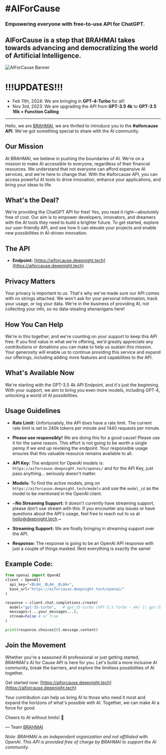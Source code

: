 # #AIForCause
### Empowering everyone with free-to-use API for ChatGPT.
## AIForCause is a step that BRAHMAI takes towards advancing and democratizing the world of Artificial Intelligence.
![AIForCause Banner](https://github.com/deepnight-ai/aiforcause---FREE-APIs-to-AI-MODELS/blob/main/%23aiforcause.png?raw=true)

# !!!UPDATES!!!
<ul>
  <li>Feb 11th, 2024: We are bringing in <b>GPT-4-Turbo</b> for all!</li>
  <li>Nov 3rd, 2023: We are upgrading the API from <b>GPT-3.5 4k</b> to <b>GPT-3.5 16k + Function Calling</b></li>
</ul>

---

Hello, we are [BRAHMAI](https://deepnight.tech), we are thrilled to introduce you to the **#aiforcause API**. We've got something special to share with the AI community.

## Our Mission

At BRAHMAI, we believe in pushing the boundaries of AI. We're on a mission to make AI accessible to everyone, regardless of their financial resources. We understand that not everyone can afford expensive AI services, and we're here to change that. With the #aiforcause API, you can access powerful AI tools to drive innovation, enhance your applications, and bring your ideas to life.

## What's the Deal?

We're providing the ChatGPT API for free! Yes, you read it right—absolutely free of cost. Our aim is to empower developers, innovators, and dreamers with the AI tools they need to build a brighter future. To get started, explore our user-friendly API, and see how it can elevate your projects and enable new possibilities in AI-driven innovation.

## The API

- **Endpoint:** [https://aiforcause.deepnight.tech](https://aiforcause.deepnight.tech)

## Privacy Matters

Your privacy is important to us. That's why we've made sure our API comes with no strings attached. We won't ask for your personal information, track your usage, or log your data. We're in the business of providing AI, not collecting your info, so no data-stealing shenanigans here!

## How You Can Help

We're in this together, and we're counting on your support to keep this API free. If you find value in what we're offering, we'd greatly appreciate any contributions or donations you can make to help us sustain this mission. Your generosity will enable us to continue providing this service and expand our offerings, including adding more features and capabilities to the API.


## What's Available Now

We're starting with the GPT-3.5 4k API Endpoint, and it's just the beginning. With your support, we aim to bring you even more models, including GPT-4, unlocking a world of AI possibilities.

## Usage Guidelines

- **Rate Limit:** Unfortunately, the API does have a rate limit. The current rate limit is set to 240k tokens per minute and 1440 requests per minute.

- **Please use responsibly!** We are doing this for a good cause! Please use it for the same reason. This effort is not going to be worth a single penny if we end up revoking the endpoint. Your responsible usage ensures that this valuable resource remains available to all.

- **API Key:** The endpoint for OpenAI models is: ```https://aiforcause.deepnight.tech/openai/``` and for the API Key, just pass anything... seriously doesn't matter.

- **Models:** To find the active models, ping on ```https://aiforcause.deepnight.tech/models``` and use the  ```model_id``` as the model to be mentioned in the OpenAI client.

- ~**No Streaming Support:** It doesn't currently have streaming support, please don't use stream with this. If you encounter any issues or have questions about the API's usage, feel free to reach out to us at [hello@deepnight.tech](mailto:hello@deepnight.tech).~

- **Streaming Support:** We are finally bringing in streaming support over the API.

- **Response:** The response is going to be an OpenAI API response with just a couple of things masked. Rest everything is exactly the same!

## Example Code:
```python
from openai import OpenAI
client = OpenAI(
  api_key="<BLAH__BLAH__BLAH>",
  base_url="https://aiforcause.deepnight.tech/openai/"
)

response = client.chat.completions.create(
  model="gpt-35-turbo",   # gpt-35-turbo (GPT-3.5 Turbo - 4k) || gpt-35-turbo-16k (GPT-3.5 Turbo 16k) || gpt-4-turbo (GPT-4 Turbo)
  messages=[...your_messages...],
  stream=False # or True
)

print(response.choices[0].message.content)
```

## Join the Movement

Whether you're a seasoned AI professional or just getting started, BRAHMAI's AI for Cause API is here for you. Let's build a more inclusive AI community, break the barriers, and explore the limitless possibilities of AI together.

Get started now: [https://aiforcause.deepnight.tech](https://aiforcause.deepnight.tech)

Your contribution can help us bring AI to those who need it most and expand the horizons of what's possible with AI. Together, we can make AI a force for good.

Cheers to AI without limits! 🚀

— Team [BRAHMAI](https://deepnight.tech)

*Note: BRAHMAI is an independent organization and not affiliated with OpenAI. This API is provided free of charge by BRAHMAI to support the AI community.*
